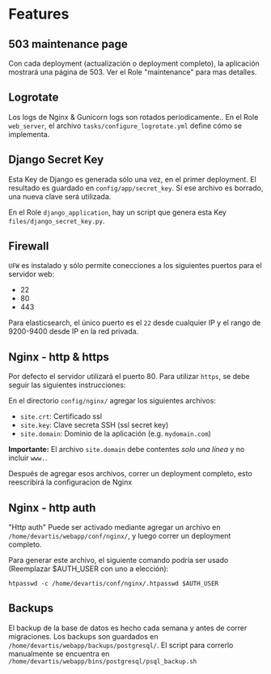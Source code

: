 # Features

## 503 maintenance page

Con cada deployment (actualización o deployment completo), la aplicación mostrará una página de 503.
Ver el Role "maintenance" para mas detalles.

## Logrotate

Los logs de Nginx & Gunicorn logs son rotados periodicamente..
En el Role `web_server`, el archivo `tasks/configure_logrotate.yml` define cómo se implementa.

## Django Secret Key

Esta Key de Django es generada sólo una vez, en el primer deployment.
El resultado es guardado en `config/app/secret_key`.
Si ese archivo es borrado, una nueva clave será utilizada.

En el Role `django_application`, hay un script que genera esta Key `files/django_secret_key.py`.

## Firewall

`UFW` es instalado y sólo permite conecciones a los siguientes puertos para el servidor web:

- 22
- 80
- 443

Para elasticsearch, el único puerto es el `22` desde cualquier IP y el rango de 9200-9400 desde IP en la red privada.


## Nginx - http & https

Por defecto el servidor utilizará el puerto 80.
Para utilizar `https`, se debe seguir las siguientes instrucciones:

En el directorio `config/nginx/` agregar los siguientes archivos:

- `site.crt`: Certificado ssl
- `site.key`: Clave secreta SSH (ssl secret key)
- `site.domain`: Dominio de la aplicación (e.g. `mydomain.com`)

**Importante:** El archivo `site.domain` debe contentes _solo una línea_ y no incluir `www.`.

Después de agregar esos archivos, correr un deployment completo, esto reescribirá la configuracion de Nginx

## Nginx - http auth


"Http auth" Puede ser activado mediante agregar un archivo en `/home/devartis/webapp/conf/nginx/`, y luego correr un deployment completo.

Para generar este archivo, el siguiente comando podría ser usado (Reemplazar $AUTH_USER con uno a elección):

    htpasswd -c /home/devartis/conf/nginx/.htpasswd $AUTH_USER

## Backups

El backup de la base de datos es hecho cada semana y antes de correr migraciones.
Los backups son guardados en `/home/devartis/webapp/backups/postgresql/`.
El script para correrlo manualmente se encuentra en `/home/devartis/webapp/bins/postgresql/psql_backup.sh`
